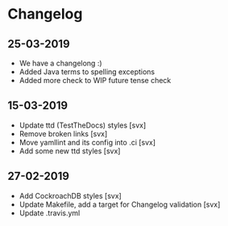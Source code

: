 # Changelog

## 25-03-2019

-   We have a changelong :)
-   Added Java terms to spelling exceptions
-   Added more check to WIP future tense check

## 15-03-2019

-   Update ttd (TestTheDocs) styles [svx]
-   Remove broken links [svx]
-   Move yamllint and its config into .ci [svx]
-   Add some new ttd styles [svx]

## 27-02-2019

-   Add CockroachDB styles [svx]
-   Update Makefile, add a target for Changelog validation [svx]
-   Update .travis.yml

